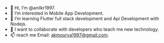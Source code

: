 - 👋 Hi, I’m @anilkr1997.
- 👀 I’m interested in Mobile App Development.
- 🌱 I’m learning Flutter full stack development and Api Development with Nodejs.
- 💞️ I want to collaborate with developers who teach me new technology.
- 📫 reach me Email: akmourya1997@gmail.com.

<!---
anilkr1997/anilkr1997 is a ✨ special ✨ repository because its `README.md` (this file) appears on your GitHub profile.
You can click the Preview link to take a look at your changes.
--->

